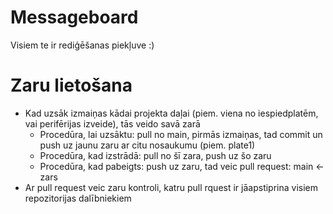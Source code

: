 # Messageboard
Visiem te ir rediģēšanas piekļuve :)


# Zaru lietošana
- Kad uzsāk izmaiņas kādai projekta daļai (piem. viena no iespiedplatēm, vai perifērijas izveide), tās veido savā zarā
  - Procedūra, lai uzsāktu: pull no main, pirmās izmaiņas, tad commit un push uz jaunu zaru ar citu nosaukumu (piem. plate1)
  - Procedūra, kad izstrādā: pull no šī zara, push uz šo zaru
  - Procedūra, kad pabeigts: push uz zaru, tad veic pull request: main <- zars 
- Ar pull request veic zaru kontroli, katru pull rquest ir jāapstiprina visiem repozitorijas dalībniekiem
